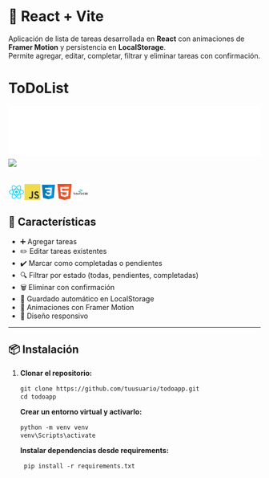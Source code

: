 # 📝 React + Vite

Aplicación de lista de tareas desarrollada en **React** con animaciones de **Framer Motion** y persistencia en **LocalStorage**.  
Permite agregar, editar, completar, filtrar y eliminar tareas con confirmación.

# ToDoList

<img height="100" alt="Puntero" width="100%" src="README/marquee.svg"/>

<div>

<img align="center" src="README/ToDoList.gif"  width="700"/>
<br>
<br>

<br>
<img align="left" src="README/icon/react.png" width="32" height="32"/>
<img align="left" src="README/icon/javascript.png"/>
<img align="left" src="README/icon/CSS.png" width="32" height="32"/>
<img align="left" src="README/icon/html5.png" width="32" height="32"/>
<img align="left" src= "README/icon/Tailwind CSS.png" widht="32" height="32">
<br>
</div>
<br>

## 🚀 Características

- ➕ Agregar tareas
- ✏️ Editar tareas existentes
- ✔️ Marcar como completadas o pendientes
- 🔍 Filtrar por estado (todas, pendientes, completadas)
- 🗑️ Eliminar con confirmación
- 💾 Guardado automático en LocalStorage
- 🎨 Animaciones con Framer Motion
- 📱 Diseño responsivo

---

## 📦 Instalación

1. **Clonar el repositorio:**

   ```
   git clone https://github.com/tuusuario/todoapp.git
   cd todoapp
   ```

   **Crear un entorno virtual y activarlo:**

   ```
   python -m venv venv
   venv\Scripts\activate

   ```

   **Instalar dependencias desde requirements:**

   ```
    pip install -r requirements.txt

   ```
